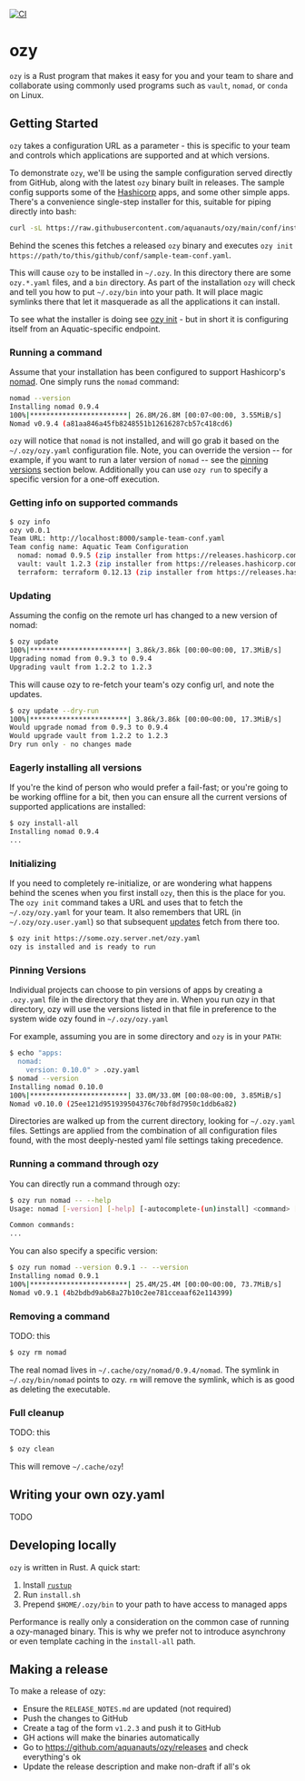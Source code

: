 [![CI](https://github.com/aquanauts/ozy/actions/workflows/ci.yaml/badge.svg)](https://github.com/aquanauts/ozy/actions/workflows/ci.yaml)
# ozy

`ozy` is a Rust program that makes it easy for you and your team to share and collaborate using commonly used programs such as `vault`, `nomad`, or `conda` on Linux.

## Getting Started

`ozy` takes a configuration URL as a parameter - this is specific to your team and controls which applications are supported and at which versions.

To demonstrate `ozy`, we'll be using the sample configuration served directly from GitHub, along with the latest `ozy` binary built in releases. The sample config supports some of the [Hashicorp](https://www.hashicorp.com/) apps, and some other simple apps. There's a convenience single-step installer for this, suitable for piping directly into bash:

```bash
curl -sL https://raw.githubusercontent.com/aquanauts/ozy/main/conf/install.sh | bash
```

Behind the scenes this fetches a released `ozy` binary and executes `ozy init https://path/to/this/github/conf/sample-team-conf.yaml`.

This will cause `ozy` to be installed in `~/.ozy`. In this directory there are some `ozy.*.yaml` files, and a `bin` directory. As part of the installation `ozy` will check and tell you how to put `~/.ozy/bin` into your path. It will place magic symlinks there that let it masquerade as all the applications it can install.

To see what the installer is doing see [ozy init](#Initializing) - but in short it is configuring itself from an Aquatic-specific endpoint.

### Running a command
Assume that your installation has been configured to support Hashicorp's [nomad](https://www.nomadproject.io/). One simply runs the `nomad` command:

```bash
nomad --version
Installing nomad 0.9.4
100%|************************| 26.8M/26.8M [00:07<00:00, 3.55MiB/s]
Nomad v0.9.4 (a81aa846a45fb8248551b12616287cb57c418cd6)

```
`ozy` will notice that `nomad` is not installed, and will go grab it based on the `~/.ozy/ozy.yaml` configuration file. Note, you can override the version -- for example, if you want to run a later version of `nomad` -- see the [pinning versions](#Pinning-Versions) section below. Additionally you can use `ozy run` to specify a specific version for a one-off execution.

### Getting info on supported commands
```bash
$ ozy info
ozy v0.0.1
Team URL: http://localhost:8000/sample-team-conf.yaml
Team config name: Aquatic Team Configuration
  nomad: nomad 0.9.5 (zip installer from https://releases.hashicorp.com/nomad/0.9.5/nomad_0.9.5_linux_amd64.zip)
  vault: vault 1.2.3 (zip installer from https://releases.hashicorp.com/vault/1.2.3/vault_1.2.3_linux_amd64.zip)
  terraform: terraform 0.12.13 (zip installer from https://releases.hashicorp.com/terraform/0.12.13/terraform_0.12.13_linux_amd64.zip)
```

### Updating
Assuming the config on the remote url has changed to a new version of nomad:
```bash
$ ozy update
100%|************************| 3.86k/3.86k [00:00<00:00, 17.3MiB/s]
Upgrading nomad from 0.9.3 to 0.9.4
Upgrading vault from 1.2.2 to 1.2.3
```

This will cause ozy to re-fetch your team's ozy config url, and note the updates. 
```bash
$ ozy update --dry-run
100%|************************| 3.86k/3.86k [00:00<00:00, 17.3MiB/s]
Would upgrade nomad from 0.9.3 to 0.9.4
Would upgrade vault from 1.2.2 to 1.2.3
Dry run only - no changes made
```

### Eagerly installing all versions
If you're the kind of person who would prefer a fail-fast; or you're going to be working offline for a bit, then you can ensure all the current versions of supported applications are installed:
```bash
$ ozy install-all
Installing nomad 0.9.4
...
```

### Initializing
If you need to completely re-initialize, or are wondering what happens behind the scenes when you first install `ozy`, then this is the place for you. The `ozy init` command takes a URL and uses that to fetch the `~/.ozy/ozy.yaml` for your team. It also remembers that URL (in `~/.ozy/ozy.user.yaml`) so that subsequent [updates](#updating) fetch from there too.
```bash
$ ozy init https://some.ozy.server.net/ozy.yaml
ozy is installed and is ready to run
```

### Pinning Versions
Individual projects can choose to pin versions of apps by creating a `.ozy.yaml` file in the directory that they are in. When you run ozy in that directory, ozy will use the versions listed in that file in preference to the system wide ozy found in `~/.ozy/ozy.yaml`

For example, assuming you are in some directory and `ozy` is in your `PATH`:
```bash
$ echo "apps:
  nomad:
    version: 0.10.0" > .ozy.yaml 
$ nomad --version
Installing nomad 0.10.0
100%|************************| 33.0M/33.0M [00:08<00:00, 3.85MiB/s]
Nomad v0.10.0 (25ee121d951939504376c70bf8d7950c1ddb6a82)
```

Directories are walked up from the current directory, looking for `~/.ozy.yaml` files. Settings are applied from the combination of all configuration files found, with the most deeply-nested yaml file settings taking precedence. 

### Running a command through ozy
You can directly run a command through ozy:

```bash
$ ozy run nomad -- --help
Usage: nomad [-version] [-help] [-autocomplete-(un)install] <command> [args]

Common commands:
...
```

You can also specify a specific version:
```bash
$ ozy run nomad --version 0.9.1 -- --version
Installing nomad 0.9.1
100%|************************| 25.4M/25.4M [00:00<00:00, 73.7MiB/s]
Nomad v0.9.1 (4b2bdbd9ab68a27b10c2ee781cceaaf62e114399)
```


### Removing a command
TODO: this
```bash
$ ozy rm nomad
```
The real nomad lives in `~/.cache/ozy/nomad/0.9.4/nomad`. The symlink in `~/.ozy/bin/nomad` points to ozy. `rm` will remove the symlink, which is as good as deleting the executable.  

### Full cleanup
TODO: this
```bash
$ ozy clean
```
This will remove `~/.cache/ozy`! 

## Writing your own ozy.yaml

TODO

## Developing locally

`ozy` is written in Rust. A quick start:
1. Install [`rustup`](https://rustup.rs/)
2. Run `install.sh`
3. Prepend `$HOME/.ozy/bin` to your path to have access to managed apps

Performance is really only a consideration on the common case of running a ozy-managed binary. This is why we prefer not to introduce asynchrony or even template caching in the `install-all` path.

## Making a release

To make a release of ozy:

* Ensure the `RELEASE_NOTES.md` are updated (not required)
* Push the changes to GitHub
* Create a tag of the form `v1.2.3` and push it to GitHub
* GH actions will make the binaries automatically
* Go to https://github.com/aquanauts/ozy/releases and check everything's ok
* Update the release description and make non-draft if all's ok
